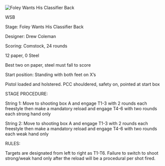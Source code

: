 ![Foley Wants His Classifier Back](https://github.com/bagellord/USPSA-Stages/blob/master/21-25%20rounds/Foley%20Wants%20His%20Classifier%20Back%20-%2024%20Rounds%20-%20VA%20Count/Foley%20Wants%20his%20Classifier%20Back.png)

WSB

Stage: Foley Wants His Classifier Back

Designer: Drew Coleman

Scoring: Comstock, 24 rounds

12 paper, 0 Steel

Best two on paper, steel must fall to score

Start position: Standing with both feet on X’s

Pistol loaded and holstered. PCC shouldered, safety on, pointed at start box

STAGE PROCEDURE:

String 1: Move to shooting box A and engage T1-3 with 2 rounds each freestyle then make a mandatory reload and engage T4-6 with two rounds each strong hand only

String 2: Move to shooting box A and engage T1-3 with 2 rounds each freestyle then make a mandatory reload and engage T4-6 with two rounds each weak hand only

RULES:

Targets are designated from left to right as T1-T6. Failure to switch to shoot strong/weak hand only after the reload will be a procedural per shot fired.
